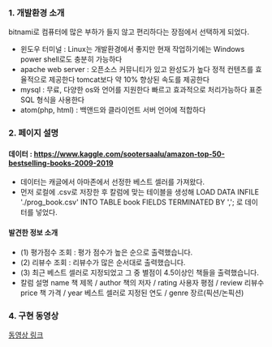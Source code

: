 ### 1. 개발환경 소개 
bitnami로 컴퓨터에 많은 부하가 들지 않고 편리하다는 장점에서 선택하게 되었다.
- 윈도우 터미널 : Linux는 개발환경에서 좋지만 현재 작업하기에는 Windows power shell로도 충분히 가능하다
- apache web server : 오픈소스 커뮤니티가 있고 완성도가 높다
 	                    정적 컨텐츠를 효율적으로 제공한다
                     	tomcat보다 약 10% 향상된 속도를 제공한다
- mysql : 무료, 다양한 os와 언어를 지원한다
	         빠르고 효과적으로 처리가능하다
	         표준 SQL 형식을 사용한다  
- atom(php, html) : 백앤드와 클라이언트 서버 언어에 적합하다
 


### 2. 페이지 설명
#### 데이터 : https://www.kaggle.com/sootersaalu/amazon-top-50-bestselling-books-2009-2019
- 데이터는 캐글에서 아마존에서 선정한 베스트 셀러를 가져왔다. 
- 먼저 로컬에 .csv로 저장한 후 칼럼에 맞는 테이블을 생성해 
  LOAD DATA INFILE './prog_book.csv' INTO TABLE book FIELDS TERMINATED BY ','; 로 데이터를 넣었다. 

#### 발견한 정보 소개
* (1) 평가점수 조회 :  평가 점수가 높은 순으로 출력했습니다. 
* (2) 리뷰수 조회 : 리뷰수가 많은 순서대로 출력했습니다. 
* (3) 최근 베스트 셀러로 지정되었고 그 중 별점이 4.5이상인 책들을 출력했습니다. 
* 칼럼 설명   name 책 제목 / author 책의 저자 / rating 사용자 평점 / review 리뷰수 
             price  책 가격 / year 베스트 셀러로 지정된 연도 / genre 장르(픽션/논픽션) 

### 4. 구현 동영상
<a href="https://www.youtube.com/watch?v=9esC5DdAE8E">동영상 링크</a>
